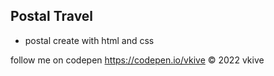 ## Postal Travel 

- postal create with html and css

follow me on codepen https://codepen.io/vkive © 2022 vkive